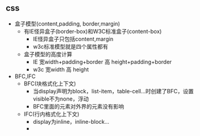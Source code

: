 ## css

- 盒子模型(content,padding, border,margin)
  - 有IE怪异盒子(border-box)和W3C标准盒子(content-box)
    - IE怪异盒子只包括content,margin
    - w3c标准模型就是四个属性都有
  - 盒子模型的高度计算
    - IE 宽width+padding+border 高 height+padding+border
    - w3c 宽width 高 height
- BFC,IFC
  - BFC(块格式化上下文)
    - 当display声明为block，list-item，table-cell...时创建了BFC，设置visible不为none，浮动
    - BFC里面的元素对外界的元素没有影响
  - IFC(行内格式化上下文)
    - display为inline，inline-block...
    - 